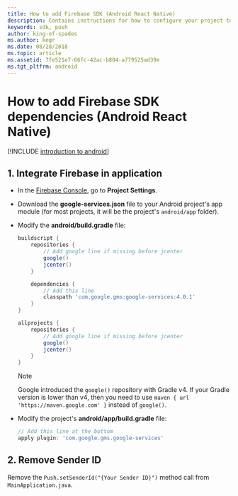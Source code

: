 ```yaml
---
title: How to add Firebase SDK (Android React Native)
description: Contains instructions for how to configure your project to use Firebase Cloud Messaging (Android React Native)
keywords: sdk, push
author: king-of-spades
ms.author: kegr
ms.date: 08/28/2018
ms.topic: article
ms.assetid: 7fe521e7-66fc-42ac-b804-a779525ad39e
ms.tgt_pltfrm: android
---
```


# How to add Firebase SDK dependencies (Android React Native)
[!INCLUDE [introduction to android](includes/introduction-android.md)]

## 1. Integrate Firebase in application
- In the [Firebase Console](https://console.firebase.google.com), go to **Project Settings**.
- Download the **google-services.json** file to your Android project's app module (for most projects, it will be the project's `android/app` folder).
- Modify the **android/build.gradle** file:

    ```groovy
    buildscript {
        repositories {
            // Add google line if missing before jcenter
            google()
            jcenter()
        }

        dependencies {
            // Add this line
            classpath 'com.google.gms:google-services:4.0.1'
        }
    }

    allprojects {
        repositories {
            // Add google line if missing before jcenter
            google()
            jcenter()
        }
    }
    ```

    > [!NOTE]
    > Google introduced the `google()` repository with Gradle v4. If your Gradle version is lower than v4, then you need to use `maven { url 'https://maven.google.com' }` instead of `google()`.

- Modify the project's **android/app/build.gradle** file:

    ```groovy
    // Add this line at the bottom
    apply plugin: 'com.google.gms.google-services'
    ```

## 2. Remove Sender ID

Remove the `Push.setSenderId("{Your Sender ID}")` method call from `MainApplication.java`.

